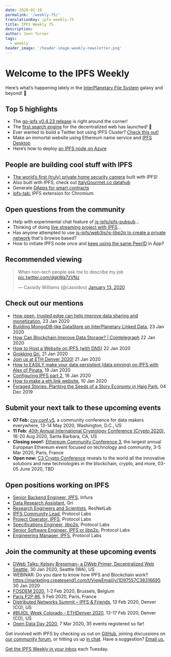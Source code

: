 ```yaml
---
date: 2020-01-28
permalink: '/weekly-75/'
translationKey: ipfs-weekly-75
title: IPFS Weekly 75
description:
author: Jenn Turner
tags:
  - weekly
header_image: '/header-image-weekly-newsletter.png'
---
```


# Welcome to the IPFS Weekly

Here’s what’s happening lately in the [InterPlanetary File System](https://ipfs.io/) galaxy and beyond! 🚀

## Top 5 highlights

- The [go-ipfs v0.4.23 release](https://github.com/ipfs/go-ipfs/issues/6837) is right around the corner!
- The [first search engine](https://medium.com/the-ethereum-name-service/the-first-search-engine-for-the-dweb-ens-ipfs-has-launched-79b9fae7a9dc) for the decentralized web has launched! 🚀
- Ever wanted to build a Twitter bot using IPFS Cluster? [Check this out!](https://simpleaswater.com/ipfs-cluster-twitter-pinbot/)
- Make an immortal website using Ethereum name service and [IPFS Desktop](https://medium.com/@kirpy/make-an-immortal-website-using-ethereum-name-service-and-ipfs-simple-939e66c893df)
- Here’s how to deploy [an IPFS node on Azure](https://medium.com/cladular/running-an-interplanetary-file-system-node-using-azure-container-instances-5627814a48f5)

## People are building cool stuff with IPFS

- [The world’s first (truly) private home security camera](https://medium.com/iotex/how-we-built-the-worlds-first-truly-private-home-security-camera-4c4f97eb4b27) built with IPFS!
- Also built with IPFS, check out [ItalyGourmet.co datahub](https://www.datagourmet.net/)
- Generate [DApps for smart contracts](https://github.com/solui/solui)
- [ipfs-tab:](https://github.com/sergejmueller/ipfs-tab) IPFS extension for Chromium

## Open questions from the community

- Help with experimental chat feature of [js-ipfs/ipfs-pubsub](https://www.reddit.com/r/ipfs/comments/eukjwz/help_in_approaching_this_project_idea/)...
- Thinking of doing [live streaming project with IPFS](https://www.reddit.com/r/ipfs/comments/ety5oi/live_streaming_ipfs/)...
- Has anyone attempted to use [js-ipfs/web3js/js-libp2p to create a private network](https://www.reddit.com/r/ipfs/comments/eshkje/seeking_advice_on_jsipfs_for_private_offline/) that's browse based?
- How to initiate IPFS node once and [keep using the same PeerID](https://discuss.ipfs.io/t/how-to-initiate-ipfs-node-once-and-keep-using-the-same-peerid-in-app/7086) in App?

## Recommended viewing

<blockquote class="twitter-tweet"><p lang="en" dir="ltr">When non-tech people ask me to describe my job <a href="https://t.co/dgkWa7zVNz">pic.twitter.com/dgkWa7zVNz</a></p>&mdash; Cassidy Williams (@cassidoo) <a href="https://twitter.com/cassidoo/status/1216871876192088065?ref_src=twsrc%5Etfw">January 13, 2020</a></blockquote> <script async src="https://platform.twitter.com/widgets.js" charset="utf-8"></script>

## Check out our mentions

- [How open, trusted edge can help improve data sharing and monetization](https://venturebeat.com/2020/01/23/how-open-trusted-edge-can-help-improve-data-sharing-and-monetization/), 23 Jan 2020
- [Building MongoDB-like DataStore on InterPlanetary Linked Data](https://medium.com/swlh/building-mongodb-like-datastore-on-interplanetary-linked-data-afc21a4edec2), 23 Jan 2020
- [How Can Blockchain Improve Data Storage? | Cointelegraph](https://cointelegraph.com/news/how-can-blockchain-improve-data-storage) 22 Jan 2020
- [How to Host a Website on IPFS (with DNS)](https://medium.com/@leondo/how-to-host-a-website-on-ipfs-with-dns-82f1f2fe6361) 22 Jan 2020
- [Grokking Qri](https://medium.com/qri-io/grokking-qri-4cc10f3f38d5), 21 Jan 2020
- [Join us at ETH Denver 2020!](https://medium.com/3box/join-us-at-eth-denver-2020-932eaf4b1695) 21 Jan 2020
- [How to EASILY make your data persistent (data pinning) on IPFS with Alex of Pinata](https://www.youtube.com/watch?v=U7k_pOsVCpY&feature=emb_logo), 19 Jan 2020
- [Configuring IPFS part 2](https://dev.to/azwyane/configuring-ipfs-part-2-227c), 16 Jan 2020
- [How to make a eth.link website](https://medium.com/@collindyer/how-to-make-a-eth-link-website-bd3aba5bfd67), 10 Jan 2020
- [Foraged Stories: Planting the Seeds of a Story Economy in Haig Park](https://medium.com/blocumenta/foraged-stories-planting-the-seeds-of-a-story-economy-in-haig-park-47d34dc5d74b), 04 Dec 2019

## Submit your next talk to these upcoming events

- **07 Feb:** [csv,conf,v5](https://csvconf.com/), a community conference for data makers everywhere, 13-14 May 2020, Washington, D.C., US
- **11 Feb:** [40th Annual International Cryptology Conference (Crypto 2020)](https://crypto.iacr.org/2020/), 16-20 Aug 2020, Santa Barbara, CA, US
- **Closing soon!:** [Ethereum Community Conference 3](https://ethcc.io/speakers.html), the largest annual European Ethereum event focused on technology and community, 3-5 Mar 2020, Paris, France
- **Open now:** [C3 Crypto Conference](https://crypto-conference.com/) reveals to the world all the innovative solutions and new technologies in the blockchain, crypto, and more, 03-05 June 2020, TBD

## Open positions working on IPFS

- [Senior Backend Engineer, IPFS](https://boards.greenhouse.io/consensys/jobs/1965747), Infura
- [Data Research Assistant](https://www.linkedin.com/jobs/cap/view/1659228994/), Qri
- [Research Engineers and Scientists](https://research.protocol.ai/posts/201912-resnetlab-launch/), ResNetLab
- [IPFS Community Lead](https://jobs.lever.co/protocol/71c4a9b9-af90-4ce9-9dba-8b72507997bf), Protocol Labs
- [Project Operator, IPFS](https://jobs.lever.co/protocol/135cecff-ecc4-49ca-b516-61b63fd4d9ef), Protocol Labs
- [Specifications Engineer, libp2p](https://jobs.lever.co/protocol/0ee37e17-5fb3-4b0f-8559-e5fca363e268), Protocol Labs
- [Senior Software Engineer, IPFS or libp2p](https://jobs.lever.co/protocol/82793e56-124f-484c-bf13-357ef0b45bc6), Protocol Labs
- [Engineering Manager, IPFS](https://jobs.lever.co/protocol/3f0787e8-58b3-4122-a1ea-424561d2658f), Protocol Labs

## Join the community at these upcoming events

- [DWeb Talks: Kelsey Breseman– a DWeb Primer, Decentralized Web Seattle](https://www.meetup.com/ProtoSchool-Seattle-Learn-to-Make-the-Decentralized-Web/events/267123900/), 30 Jan 2020, Seattle (WA), US
- WEBINAR: Do you dare to know how IPFS and Blockchain work? https://marketing.createsend1.com/t/ViewEmail/y/1D97557C38316695 30 Jan 2020
- [FOSDEM 2020](https://fosdem.org/2020/), 1-2 Feb 2020, Brussels, Belgium
- [Paris P2P #6](https://p2p.paris/en/event/monthly-6/), 5 Feb 2020, Paris, France
- [Distributed Networks Summit – IPFS & Friends](https://www.eventbrite.com/e/distributed-networks-summit-ipfs-friends-tickets-86959928487), 13 Feb 2020, Denver (CO), US
- [#BUIDL Week Colorado - ETHDenver 2020](https://www.ethdenver.com/buidlweek/), 13-17 Feb 2020, Denver (CO), US
- [Open Data Day 2020](https://opendataday.org/), 7 Mar 2020, 35 events registered so far!

Get involved with IPFS by checking us out on [GitHub](https://github.com/ipfs), joining discussions on [our community forum](https://discuss.ipfs.io/), or hitting us up [in chat](https://riot.im/app/#/room/#ipfs:matrix.org). Have a suggestion? [Email us.](mailto:newsletter@ipfs.io)

[Get the IPFS Weekly in your inbox](https://ipfs.us4.list-manage.com/subscribe?u=25473244c7d18b897f5a1ff6b&id=cad54b2230) each Tuesday.
